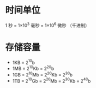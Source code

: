


# 时间单位
1 秒 = 1×10$^3$ 毫秒 = 1×10$^6$ 微秒 （千进制）

# 存储容量
- 1KB = 2$^1$$^0$b
- 1MB = 2$^1$$^0$Kb = 2$^2$$^0$b
- 1GB = 2$^1$$^0$Mb = 2$^2$$^0$Kb = 2$^3$$^0$b
- 1TB = 2$^1$$^0$Gb = 2$^2$$^0$Mb = 2$^3$$^0$Kb = 2$^4$$^0$b
<!--stackedit_data:
eyJoaXN0b3J5IjpbNzEwMzMwMTc1LDM0NDA5MDU1OV19
-->